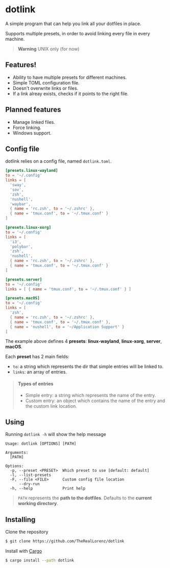 # dotlink

A simple program that can help you link all your dotfiles in place. 

Supports multiple presets, in order to avoid linking every file in every machine.

> **Warning**
> UNIX only (for now)

## Features!

- Ability to have multiple presets for different machines.
- Simple TOML configuration file.
- Doesn't overwrite links or files.
- If a link alreay exists, checks if it points to the right file.

## Planned features

- Manage linked files.
- Force linking.
- Windows support.

## Config file

dotlink relies on a config file, named `dotlink.toml`.

```toml
[presets.linux-wayland]
to = '~/.config'
links = [
  'sway',
  'sov',
  'zsh',
  'nushell',
  'waybar',
  { name = 'rc.zsh', to = '~/.zshrc' },
  { name = 'tmux.conf', to = '~/.tmux.conf' }
]

[presets.linux-xorg]
to = '~/.config'
links = [
  'i3',
  'polybar',
  'zsh',
  'nushell',
  { name = 'rc.zsh', to = '~/.zshrc' },
  { name = 'tmux.conf', to = '~/.tmux.conf' }
]

[presets.server]
to = '~/.config'
links = [ { name = 'tmux.conf', to = '~/.tmux.conf' } ]

[presets.macOS]
to = '~/.config'
links = [
  'zsh',
  { name = 'rc.zsh', to = '~/.zshrc' },
  { name = 'tmux.conf', to = '~/.tmux.conf' },
  { name = 'nushell', to = '~/Application Support' }
]
```

The example above defines 4 **presets**: **linux-wayland**, **linux-xorg**, **server**, **macOS**.

Each **preset** has 2 main fields: 
  - `to`: a string which represents the dir that simple entries will be linked to.
  - `links`: an array of entries.
  
  > #### Types of entries
  > - Simple entry: a string which represents the name of the entry.
  > - Custom entry: an object which contains the name of the entry and the custom link location.
  
## Using

Running `dotlink -h` will show the help message
```
Usage: dotlink [OPTIONS] [PATH]

Arguments:
  [PATH]  

Options:
  -p, --preset <PRESET>  Which preset to use [default: default]
  -l, --list-presets     
  -F, --file <FILE>      Custom config file location
      --dry-run          
  -h, --help             Print help

```

> `PATH` represents the **path to the dotfiles**. Defaults to the **current working directory**.

## Installing

Clone the repository

```bash
$ git clone https://github.com/TheRealLorenz/dotlink
```

Install with [Cargo](https://docs.rs/cargo/latest/cargo/)

```bash
$ cargo install --path dotlink
```

